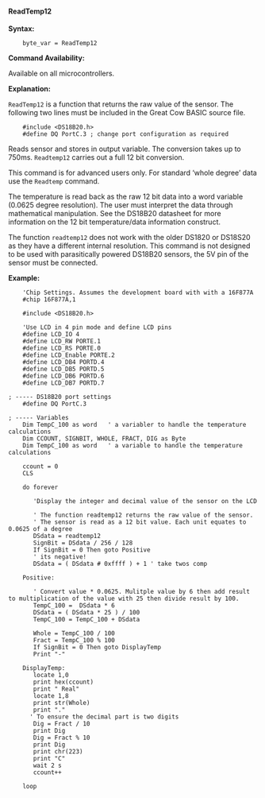 <div class="section">

<div class="titlepage">

<div>

<div>

#### <span id="readtemp12"></span>ReadTemp12

</div>

</div>

</div>

<span class="strong">**Syntax:**</span>

``` screen
    byte_var = ReadTemp12
```

<span class="strong">**Command Availability:**</span>

Available on all microcontrollers.

<span class="strong">**Explanation:**</span>

`ReadTemp12` is a function that returns the raw value of the sensor. The
following two lines must be included in the Great Cow BASIC source file.

``` screen
    #include <DS18B20.h>
    #define DQ PortC.3 ; change port configuration as required
```

Reads sensor and stores in output variable. The conversion takes up to
750ms. `Readtemp12` carries out a full 12 bit conversion.

This command is for advanced users only. For standard ‘whole degree’
data use the `Readtemp` command.

The temperature is read back as the raw 12 bit data into a word variable
(0.0625 degree resolution). The user must interpret the data through
mathematical manipulation. See the DS18B20 datasheet for more
information on the 12 bit temperature/data information construct.

The function `readtemp12` does not work with the older DS1820 or DS18S20
as they have a different internal resolution. This command is not
designed to be used with parasitically powered DS18B20 sensors, the 5V
pin of the sensor must be connected.

<span class="strong">**Example:**</span>

``` screen
    'Chip Settings. Assumes the development board with with a 16F877A
    #chip 16F877A,1

    #include <DS18B20.h>

    'Use LCD in 4 pin mode and define LCD pins
    #define LCD_IO 4
    #define LCD_RW PORTE.1
    #define LCD_RS PORTE.0
    #define LCD_Enable PORTE.2
    #define LCD_DB4 PORTD.4
    #define LCD_DB5 PORTD.5
    #define LCD_DB6 PORTD.6
    #define LCD_DB7 PORTD.7

; ----- DS18B20 port settings
    #define DQ PortC.3

; ----- Variables
    Dim TempC_100 as word   ' a variabler to handle the temperature calculations
    Dim CCOUNT, SIGNBIT, WHOLE, FRACT, DIG as Byte
    Dim TempC_100 as word   ' a variable to handle the temperature calculations

    ccount = 0
    CLS

    do forever

       'Display the integer and decimal value of the sensor on the LCD

       ' The function readtemp12 returns the raw value of the sensor.
       ' The sensor is read as a 12 bit value. Each unit equates to 0.0625 of a degree
       DSdata = readtemp12
       SignBit = DSdata / 256 / 128
       If SignBit = 0 Then goto Positive
       ' its negative!
       DSdata = ( DSdata # 0xffff ) + 1 ' take twos comp

    Positive:

       ' Convert value * 0.0625. Mulitple value by 6 then add result to multiplication of the value with 25 then divide result by 100.
       TempC_100 =  DSdata * 6
       DSdata = ( DSdata * 25 ) / 100
       TempC_100 = TempC_100 + DSdata

       Whole = TempC_100 / 100
       Fract = TempC_100 % 100
       If SignBit = 0 Then goto DisplayTemp
       Print "-"

    DisplayTemp:
       locate 1,0
       print hex(ccount)
       print " Real"
       locate 1,8
       print str(Whole)
       print "."
      ' To ensure the decimal part is two digits
       Dig = Fract / 10
       print Dig
       Dig = Fract % 10
       print Dig
       print chr(223)
       print "C"
       wait 2 s
       ccount++

    loop
```

</div>
